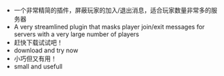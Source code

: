 * 一个非常精简的插件，屏蔽玩家的加入/退出消息，适合玩家数量非常多的服务器
* A very streamlined plugin that masks player join/exit messages for servers with a very large number of players
* 赶快下载试试吧！
* download and try now
* 小巧但又有用！
* small and usefull
